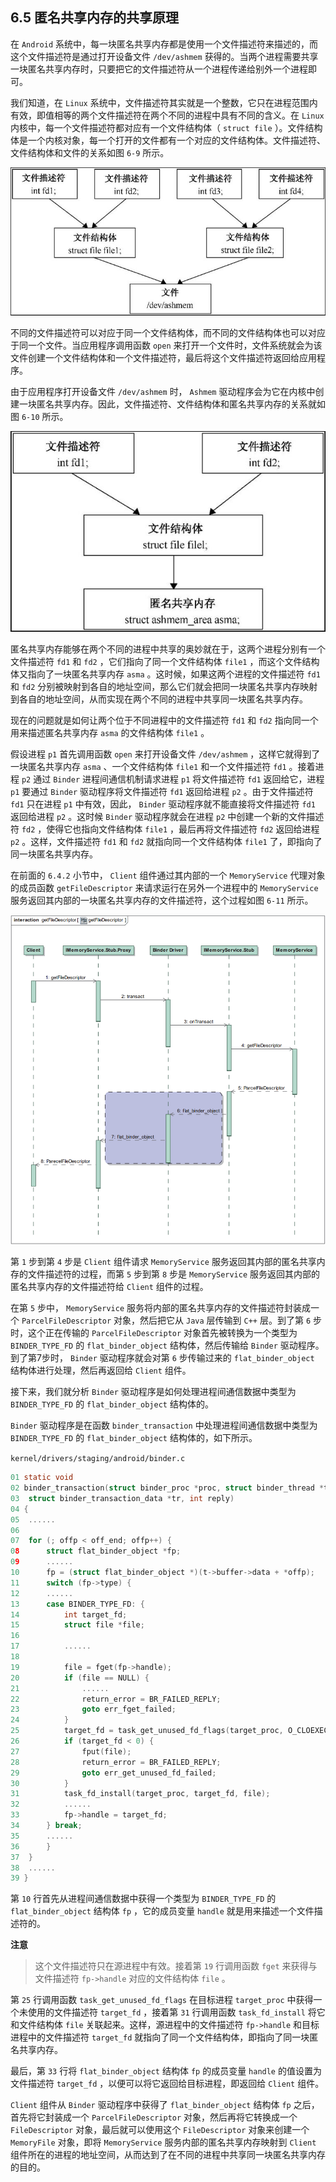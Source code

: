
## 6.5 匿名共享内存的共享原理

在 `Android` 系统中，每一块匿名共享内存都是使用一个文件描述符来描述的，而这个文件描述符是通过打开设备文件 `/dev/ashmem` 获得的。当两个进程需要共享一块匿名共享内存时，只要把它的文件描述符从一个进程传递给别外一个进程即可。

我们知道，在 `Linux` 系统中，文件描述符其实就是一个整数，它只在进程范围内有效，即值相等的两个文件描述符在两个不同的进程中具有不同的含义。在 `Linux` 内核中，每一个文件描述符都对应有一个文件结构体（ `struct file` ）。文件结构体是一个内核对象，每一个打开的文件都有一个对应的文件结构体。文件描述符、文件结构体和文件的关系如图 `6-9` 所示。

![图6-9 文件描述符、文件结构体和文件的关系](pic/2021-01-07-16-38-08.png)

不同的文件描述符可以对应于同一个文件结构体，而不同的文件结构体也可以对应于同一个文件。当应用程序调用函数 `open` 来打开一个文件时，文件系统就会为该文件创建一个文件结构体和一个文件描述符，最后将这个文件描述符返回给应用程序。

由于应用程序打开设备文件 `/dev/ashmem` 时， `Ashmem` 驱动程序会为它在内核中创建一块匿名共享内存。因此，文件描述符、文件结构体和匿名共享内存的关系就如图 `6-10` 所示。

![图6-10 文件描述符、文件结构体和匿名共享内存的关系](pic/2021-01-07-16-39-17.png)

匿名共享内存能够在两个不同的进程中共享的奥妙就在于，这两个进程分别有一个文件描述符 `fd1` 和 `fd2` ，它们指向了同一个文件结构体 `file1` ，而这个文件结构体又指向了一块匿名共享内存 `asma` 。这时候，如果这两个进程的文件描述符 `fd1` 和 `fd2` 分别被映射到各自的地址空间，那么它们就会把同一块匿名共享内存映射到各自的地址空间，从而实现在两个不同的进程中共享同一块匿名共享内存。

现在的问题就是如何让两个位于不同进程中的文件描述符 `fd1` 和 `fd2` 指向同一个用来描述匿名共享内存 `asma` 的文件结构体 `file1` 。

假设进程 `p1` 首先调用函数 `open` 来打开设备文件 `/dev/ashmem` ，这样它就得到了一块匿名共享内存 `asma` 、一个文件结构体 `file1` 和一个文件描述符 `fd1` 。接着进程 `p2` 通过 `Binder` 进程间通信机制请求进程 `p1` 将文件描述符 `fd1` 返回给它，进程 `p1` 要通过 `Binder` 驱动程序将文件描述符 `fd1` 返回给进程 `p2` 。由于文件描述符 `fd1` 只在进程 `p1` 中有效，因此， `Binder` 驱动程序就不能直接将文件描述符 `fd1` 返回给进程 `p2` 。这时候 `Binder` 驱动程序就会在进程 `p2` 中创建一个新的文件描述符 `fd2` ，使得它也指向文件结构体 `file1` ，最后再将文件描述符 `fd2` 返回给进程 `p2` 。这样，文件描述符 `fd1` 和 `fd2` 就指向同一个文件结构体 `file1` 了，即指向了同一块匿名共享内存。

在前面的 `6.4.2` 小节中， `Client` 组件通过其内部的一个 `MemoryService` 代理对象的成员函数 `getFileDescriptor` 来请求运行在另外一个进程中的 `MemoryService` 服务返回其内部的一块匿名共享内存的文件描述符，这个过程如图 `6-11` 所示。

![图6-11 匿名共享内存的文件描述符的传递过程](pic/2021-01-07-16-46-15.png)

第 `1` 步到第 `4` 步是 `Client` 组件请求 `MemoryService` 服务返回其内部的匿名共享内存的文件描述符的过程，而第 `5` 步到第 `8` 步是 `MemoryService` 服务返回其内部的匿名共享内存的文件描述符给 `Client` 组件的过程。

在第 `5` 步中， `MemoryService` 服务将内部的匿名共享内存的文件描述符封装成一个 `ParcelFileDescriptor` 对象，然后把它从 `Java` 层传输到 `C++` 层。到了第 `6` 步时，这个正在传输的 `ParcelFileDescriptor` 对象首先被转换为一个类型为 `BINDER_TYPE_FD` 的 `flat_binder_object` 结构体，然后传输给 `Binder` 驱动程序。到了第7步时， `Binder` 驱动程序就会对第 `6` 步传输过来的 `flat_binder_object` 结构体进行处理，然后再返回给 `Client` 组件。

接下来，我们就分析 `Binder` 驱动程序是如何处理进程间通信数据中类型为 `BINDER_TYPE_FD` 的 `flat_binder_object` 结构体的。

`Binder` 驱动程序是在函数 `binder_transaction` 中处理进程间通信数据中类型为 `BINDER_TYPE_FD` 的 `flat_binder_object` 结构体的，如下所示。

`kernel/drivers/staging/android/binder.c`
```c
01 static void
02 binder_transaction(struct binder_proc *proc, struct binder_thread *thread,
03 	struct binder_transaction_data *tr, int reply)
04 {
05 	......
06 	
07 	for (; offp < off_end; offp++) {
08 		struct flat_binder_object *fp;
09 		......
10 		fp = (struct flat_binder_object *)(t->buffer->data + *offp);
11 		switch (fp->type) {
12 		......
13 		case BINDER_TYPE_FD: {
14 			int target_fd;
15 			struct file *file;
16 
17 			......
18 			
19 			file = fget(fp->handle);
20 			if (file == NULL) {
21 				......
22 				return_error = BR_FAILED_REPLY;
23 				goto err_fget_failed;
24 			}
25 			target_fd = task_get_unused_fd_flags(target_proc, O_CLOEXEC);
26 			if (target_fd < 0) {
27 				fput(file);
28 				return_error = BR_FAILED_REPLY;
29 				goto err_get_unused_fd_failed;
30 			}
31 			task_fd_install(target_proc, target_fd, file);
32 			......
33 			fp->handle = target_fd;
34 		} break;
35 		......
36 		}
37 	}
38 	......
39 }
```
第 `10` 行首先从进程间通信数据中获得一个类型为 `BINDER_TYPE_FD` 的 `flat_binder_object` 结构体 `fp` ，它的成员变量 `handle` 就是用来描述一个文件描述符的。

**注意**
> 这个文件描述符只在源进程中有效。接着第 `19` 行调用函数 `fget` 来获得与文件描述符 `fp->handle` 对应的文件结构体 `file` 。

第 `25` 行调用函数 `task_get_unused_fd_flags` 在目标进程 `target_proc` 中获得一个未使用的文件描述符 `target_fd` ，接着第 `31` 行调用函数 `task_fd_install` 将它和文件结构体 `file` 关联起来。这样，源进程中的文件描述符 `fp->handle` 和目标进程中的文件描述符 `target_fd` 就指向了同一个文件结构体，即指向了同一块匿名共享内存。

最后，第 `33` 行将 `flat_binder_object` 结构体 `fp` 的成员变量 `handle` 的值设置为文件描述符 `target_fd` ，以便可以将它返回给目标进程，即返回给 `Client` 组件。

`Client` 组件从 `Binder` 驱动程序中获得了 `flat_binder_object` 结构体 `fp` 之后，首先将它封装成一个 `ParcelFileDescriptor` 对象，然后再将它转换成一个 `FileDescriptor` 对象，最后就可以使用这个 `FileDescriptor` 对象来创建一个 `MemoryFile` 对象，即将 `MemoryService` 服务内部的匿名共享内存映射到 `Client` 组件所在的进程的地址空间，从而达到了在不同的进程中共享同一块匿名共享内存的目的。
